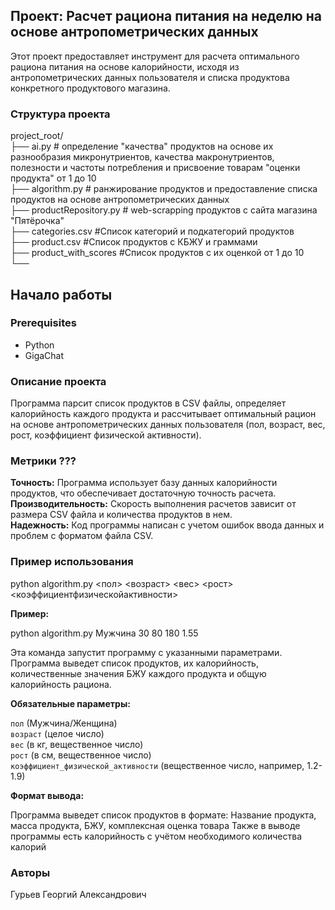 ## Проект: Расчет рациона питания на неделю на основе антропометрических данных

Этот проект предоставляет инструмент для расчета оптимального рациона питания на основе калорийности, исходя из антропометрических данных пользователя и списка продуктова конкретного продуктового магазина.

### Структура проекта
project_root/  
├── ai.py # определение "качества" продуктов на основе их разнообразия микронутриентов, качества макронутриентов, полезности и частоты потребления и присвоение товарам "оценки продукта" от 1 до 10  
├── algorithm.py # ранжирование продуктов и предоставление списка продуктов на основе антропометрических данных  
├── productRepository.py # web-scrapping продуктов с сайта магазина "Пятёрочка"  
├── categories.csv #Список категорий и подкатегорий продуктов   
├── product.csv #Список продуктов с КБЖУ и граммами   
├── product_with_scores #Список продуктов с их оценкой от 1 до 10  
└──

## Начало работы
### Prerequisites
- Python
- GigaChat 

### Описание проекта

Программа парсит список продуктов в CSV файлы, определяет калорийность каждого продукта и рассчитывает оптимальный рацион на основе антропометрических данных пользователя (пол, возраст, вес, рост, коэффициент физической активности).

### Метрики ???

**Точность:** Программа использует базу данных калорийности продуктов, что обеспечивает достаточную точность расчета.   
**Производительность:** Скорость выполнения расчетов зависит от размера CSV файла и количества продуктов в нем.  
**Надежность:** Код программы написан с учетом ошибок ввода данных и проблем с форматом файла CSV.

### Пример использования

python algorithm.py <пол> <возраст> <вес> <рост> <коэффициентфизическойактивности>

**Пример:**

python algorithm.py Мужчина 30 80 180 1.55

Эта команда запустит программу с указанными параметрами.  Программа выведет список продуктов, их калорийность, количественные значения БЖУ каждого продукта и общую калорийность рациона.

**Обязательные параметры:**

`пол` (Мужчина/Женщина)  
`возраст` (целое число)  
`вес` (в кг, вещественное число)  
`рост` (в см, вещественное число)  
`коэффициент_физической_активности` (вещественное число, например, 1.2-1.9)

**Формат вывода:**

Программа выведет список продуктов в формате:
Название продукта, масса продукта, БЖУ, комплексная оценка товара
Также в выводе программы есть калорийность с учётом необходимого количества калорий


### Авторы
Гурьев Георгий Александрович